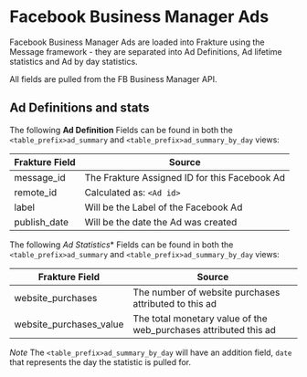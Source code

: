 # Facebook Business Manager Ads

Facebook Business Manager Ads are loaded into Frakture using the Message framework - they are separated into Ad Definitions, 
Ad lifetime statistics and Ad by day statistics.

All fields are pulled from the FB Business Manager API.

## Ad Definitions and stats

The following **Ad Definition** Fields can be found in both the `<table_prefix>ad_summary` and 
`<table_prefix>ad_summary_by_day` views:

| Frakture Field | Source |
| --- | --- |
| message_id | The Frakture Assigned ID for this Facebook Ad |
| remote_id | Calculated as: `<Ad id>` |
| label | Will be the Label of the Facebook Ad |
| publish_date | Will be the date the Ad was created |

The following *Ad Statistics** Fields can be found in both the `<table_prefix>ad_summary` and 
`<table_prefix>ad_summary_by_day` views:

| Frakture Field | Source |
| --- | --- |
| website_purchases | The number of website purchases attributed to this ad |
| website_purchases_value | The total monetary value of the web_purchases attributed this ad |

*Note* The `<table_prefix>ad_summary_by_day` will have an addition field, `date` that represents the day the statistic is pulled for.
